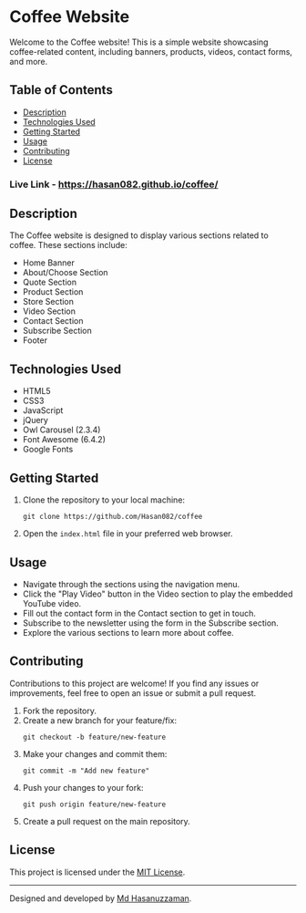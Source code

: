 # Coffee Website

Welcome to the Coffee website! This is a simple website showcasing coffee-related content, including banners, products, videos, contact forms, and more.

## Table of Contents
- [Description](#description)
- [Technologies Used](#technologies-used)
- [Getting Started](#getting-started)
- [Usage](#usage)
- [Contributing](#contributing)
- [License](#license)

### Live Link - https://hasan082.github.io/coffee/

## Description
The Coffee website is designed to display various sections related to coffee. These sections include:
- Home Banner
- About/Choose Section
- Quote Section
- Product Section
- Store Section
- Video Section
- Contact Section
- Subscribe Section
- Footer

## Technologies Used
- HTML5
- CSS3
- JavaScript
- jQuery
- Owl Carousel (2.3.4)
- Font Awesome (6.4.2)
- Google Fonts

## Getting Started
1. Clone the repository to your local machine:
   ```
   git clone https://github.com/Hasan082/coffee
   ```

2. Open the `index.html` file in your preferred web browser.

## Usage
- Navigate through the sections using the navigation menu.
- Click the "Play Video" button in the Video section to play the embedded YouTube video.
- Fill out the contact form in the Contact section to get in touch.
- Subscribe to the newsletter using the form in the Subscribe section.
- Explore the various sections to learn more about coffee.

## Contributing
Contributions to this project are welcome! If you find any issues or improvements, feel free to open an issue or submit a pull request.

1. Fork the repository.
2. Create a new branch for your feature/fix:
   ```
   git checkout -b feature/new-feature
   ```
3. Make your changes and commit them:
   ```
   git commit -m "Add new feature"
   ```
4. Push your changes to your fork:
   ```
   git push origin feature/new-feature
   ```
5. Create a pull request on the main repository.

## License
This project is licensed under the [MIT License](LICENSE).

---

Designed and developed by [Md Hasanuzzaman](https://github.com/hasan082).
```
